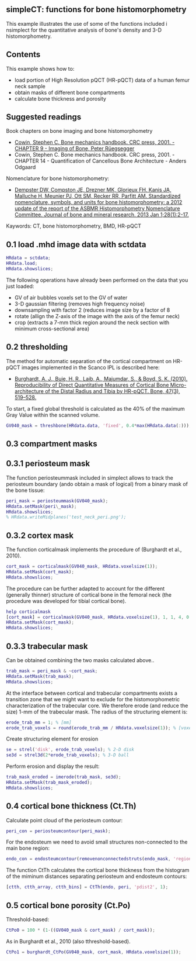 simpleCT: functions for bone histomorphometry
-----------

This example illustrates the use of some of the functions included i nsimplect for the quantitative analysis of bone's density and 3-D histomorphometry.

Contents
--------

This example shows how to:

*   load portion of High Resolution pQCT (HR-pQCT) data of a human femur neck sample
*   obtain masks of different bone compartments
*   calculate bone thickness and porosity

Suggested readings
------------------

Book chapters on bone imaging and bone histomorphometry

*   [Cowin, Stephen C. Bone mechanics handbook. CRC press, 2001. - CHAPTER 9 - Imaging of Bone, Peter Rüegsegger](https://www.crcpress.com/Bone-Mechanics-Handbook/Cowin/p/book/9780849391170)
*   Cowin, Stephen C. Bone mechanics handbook. CRC press, 2001. - CHAPTER 14 - Quantification of Cancellous Bone Architecture - Anders Odgaard

Nomenclature for bone histomorphometry:

*   [Dempster DW, Compston JE, Drezner MK, Glorieux FH, Kanis JA, Malluche H, Meunier PJ, Ott SM, Recker RR, Parfitt AM. Standardized nomenclature, symbols, and units for bone histomorphometry: a 2012 update of the report of the ASBMR Histomorphometry Nomenclature Committee. Journal of bone and mineral research. 2013 Jan 1;28(1):2-17.](https://www.ncbi.nlm.nih.gov/pmc/articles/PMC3672237/)

Kaywords: CT, bone histomorphometry, BMD, HR-pQCT

0.1 load .mhd image data with sctdata
-------------------------------------
```matlab
HRdata = sctdata;
HRdata.load;
HRdata.showslices;
```
The following operations have already been performed on the data that you just loaded:

*   GV of air bubbles voxels set to the GV of water
*   3-D gaussian filtering (removes high frequency noise)
*   downsampling with factor 2 (reduces image size by a factor of 8
*   rotate (allign the Z-axis of the image with the axis of the femur neck)
*   crop (extracts a 7-mm thick region around the neck section with minimum cross-sectional area)

0.2 thresholding
----------------

The method for automatic separation of the cortical compartment on HR-pQCT images implemented in the Scanco IPL is described here:

*   [Burghardt, A. J., Buie, H. R., Laib, A., Majumdar, S., & Boyd, S. K. (2010). Reproducibility of Direct Quantitative Measures of Cortical Bone Micro-architecture of the Distal Radius and Tibia by HR-pQCT. Bone, 47(3), 519–528.](http://doi.org/10.1016/j.bone.2010.05.034)

To start, a fixed global threshold is calculated as the 40% of the maximum Gray Value within the scanned volume.
```matlab
GV040_mask = threshbone(HRdata.data, 'fixed', 0.4*max(HRdata.data(:)));
```
0.3 compartment masks
---------------------

0.3.1 periosteum mask
---------------------

The function periosteummask included in simplect allows to track the periosteum boundary (ando obtain a mask of logical) from a binary mask of the bone tissue:
```matlab
peri_mask = periosteummask(GV040_mask);
HRdata.setMask(peri\_mask);
HRdata.showslices;
% HRdata.writeMidplanes('test_neck_peri.png');
```
0.3.2 cortex mask
-----------------

The function corticalmask implements the procedure of (Burghardt et al., 2010).
```matlab
cort_mask = corticalmask(GV040_mask, HRdata.voxelsize(1));
HRdata.setMask(cort_mask);
HRdata.showslices;
```
The procedure can be further adapted to account for the different (generally thinner) structure of cortical bone in the femoral neck (the procedure was developed for tibial cortical bone).
```matlab
help corticalmask
[cort_mask] = corticalmask(GV040_mask, HRdata.voxelsize(1), 1, 1, 4, 0.25, 1.5, peri_mask, 1);
HRdata.setMask(cort_mask);
HRdata.showslices;
```
0.3.3 trabecular mask
---------------------

Can be obtained combining the two masks calculated above..
```matlab
trab_mask = peri_mask & ~cort_mask;
HRdata.setMask(trab_mask);
HRdata.showslices;
```
At the interface between cortical and trabecular compartments exists a transition zone that we might want to exclude for the histomorphometric characterization of the trabecular core. We therefore erode (and reduce the size) 1-mm of the trabecular mask. The radius of the structuring element is:
```matlab
erode_trab_mm = 1; % [mm]
erode_trab_voxels = round(erode_trab_mm / HRdata.voxelsize(1)); % [voxels]
```
Create structuring element for erosion
```matlab
se = strel('disk', erode_trab_voxels); % 2-D disk
se3d = strel3d(2*erode_trab_voxels); % 3-D ball
```
Perform erosion and display the result:
```matlab
trab_mask_eroded = imerode(trab_mask, se3d);
HRdata.setMask(trab_mask_eroded);
HRdata.showslices;
```
0.4 cortical bone thickness (Ct.Th)
-----------------------------------

Calculate point cloud of the periosteum contour:
```matlab
peri_con = periosteumcontour(peri_mask);
```
For the endosteum we need to avoid small structures non-connected to the main bone region:
```matlab
endo_con = endosteumcontour(removenonconnectedstruts(endo_mask, 'regionprops2'));
```
The function CtTh calculates the cortical bone thickness from the histogram of the miminum distances separating periosteum and endosteum contours:
```matlab
[ctth, ctth_array, ctth_bins] = CtTh(endo, peri, 'pdist2', 1);
```
0.5 cortical bone porosity (Ct.Po)
----------------------------------

Threshold-based:
```matlab
CtPo0 = 100 * (1-((GV040_mask & cort_mask) / cort_mask));
```
As in Burghardt et al., 2010 (also tthreshold-based).
```matlab
CtPo1 = burghardt_CtPo(GV040_mask, cort_mask, HRdata.voxelsize(1));
```
